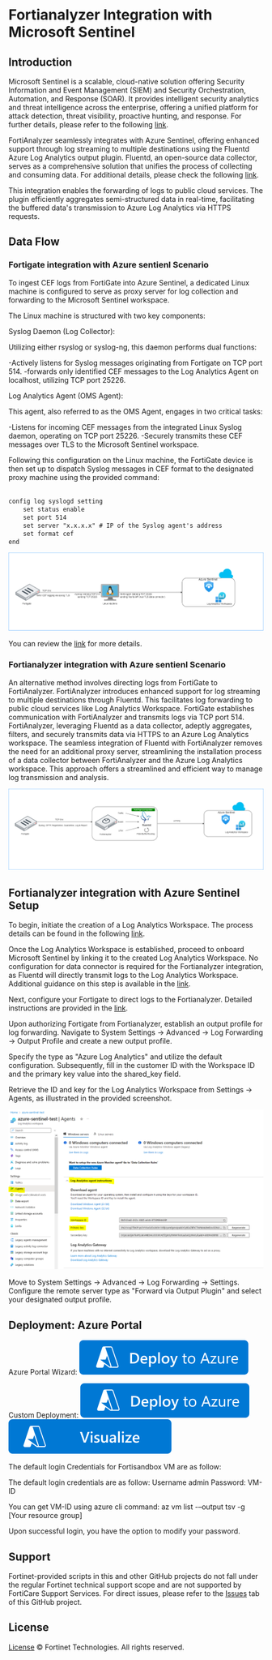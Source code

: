 # Fortianalyzer Integration with Microsoft Sentinel 

## Introduction

Microsoft Sentinel is a scalable, cloud-native solution offering Security Information and Event Management (SIEM) and Security Orchestration, Automation, and Response (SOAR).
It provides intelligent security analytics and threat intelligence across the enterprise, offering a unified platform for attack detection, threat visibility, proactive hunting, and response.
For further details, please refer to the following [link](https://learn.microsoft.com/en-us/azure/sentinel/overview).

FortiAnalyzer seamlessly integrates with Azure Sentinel, offering enhanced support through log streaming to multiple destinations using the Fluentd Azure Log Analytics output plugin. 
Fluentd, an open-source data collector, serves as a comprehensive solution that unifies the process of collecting and consuming data. For additional details, please check the following [link](https://www.fluentd.org/architecture).

This integration enables the forwarding of logs to public cloud services. The plugin efficiently aggregates semi-structured data in real-time, facilitating the buffered data's transmission to Azure Log Analytics via HTTPS requests.

## Data Flow

### Fortigate integration with Azure sentienl Scenario

To ingest CEF logs from FortiGate into Azure Sentinel, a dedicated Linux machine is configured to serve as proxy server for log collection and forwarding to the Microsoft Sentinel workspace.

The Linux machine is structured with two key components:

Syslog Daemon (Log Collector):

Utilizing either rsyslog or syslog-ng, this daemon performs dual functions:

-Actively listens for Syslog messages originating from Fortigate on TCP port 514.
-forwards only identified CEF messages to the Log Analytics Agent on localhost, utilizing TCP port 25226.

Log Analytics Agent (OMS Agent):

This agent, also referred to as the OMS Agent, engages in two critical tasks:

-Listens for incoming CEF messages from the integrated Linux Syslog daemon, operating on TCP port 25226.
-Securely transmits these CEF messages over TLS to the Microsoft Sentinel workspace.

Following this configuration on the Linux machine, the FortiGate device is then set up to dispatch Syslog messages in CEF format to the designated proxy machine using the provided command:


<pre><code>
config log syslogd setting
    set status enable
    set port 514
    set server "x.x.x.x" # IP of the Syslog agent's address
    set format cef
end
</code></pre>

![FGT-Sentinel Integration-DataFlow](images/FGT-DataFlow.png)

You can review the [link](https://community.fortinet.com/t5/FortiGate/Technical-Tip-Integrate-FortiGate-with-Microsoft-Sentinel/ta-p/199709) for more details.

### Fortianalyzer integration with Azure sentienl Scenario

An alternative method involves directing logs from FortiGate to FortiAnalyzer.
FortiAnalyzer introduces enhanced support for log streaming to multiple destinations through Fluentd. This facilitates log forwarding to public cloud services like Log Analytics Workspace.
FortiGate establishes communication with FortiAnalyzer and transmits logs via TCP port 514. FortiAnalyzer, leveraging Fluentd as a data collector, adeptly aggregates, filters, and securely transmits data via HTTPS to an Azure Log Analytics workspace.
The seamless integration of Fluentd with FortiAnalyzer removes the need for an additional proxy server, streamlining the installation process of a data collector between FortiAnalyzer and the Azure Log Analytics workspace. This approach offers a streamlined and efficient way to manage log transmission and analysis.


![FAZ-Sentinel Integration-DataFlow](images/FAZ-DataFlow.png)

## Fortianalyzer integration with Azure Sentinel Setup

To begin, initiate the creation of a Log Analytics Workspace. The process details can be found in the following [link](https://learn.microsoft.com/en-us/azure/azure-monitor/logs/quick-create-workspace?tabs=azure-portal).

Once the Log Analytics Workspace is established, proceed to onboard Microsoft Sentinel by linking it to the created Log Analytics Workspace. No configuration for data connector is required for the Fortianalyzer integration, as Fluentd will directly transmit logs to the Log Analytics Workspace.
Additional guidance on this step is available in the [link](https://learn.microsoft.com/en-us/azure/sentinel/quickstart-onboard).

Next, configure your Fortigate to direct logs to the Fortianalyzer. Detailed instructions are provided in the [link](https://docs.fortinet.com/document/fortigate/7.4.2/administration-guide/712303/configuring-fortianalyzer).

Upon authorizing Fortigate from Fortianalyzer, establish an output profile for log forwarding. Navigate to System Settings -> Advanced -> Log Forwarding -> Output Profile and create a new output profile.

Specify the type as "Azure Log Analytics" and utilize the default configuration. Subsequently, fill in the customer ID with the Workspace ID and the primary key value into the shared_key field.

Retrieve the ID and key for the Log Analytics Workspace from Settings -> Agents, as illustrated in the provided screenshot.

![Log Analytics Workspace- Id and Key](images/loganalytics_workspace_agent_id_key.png)

Move to System Settings -> Advanced -> Log Forwarding -> Settings. 
Configure the remote server type as "Forward via Output Plugin" and select your designated output profile.

## Deployment: Azure Portal

Azure Portal Wizard:
[![Azure Portal Wizard](https://raw.githubusercontent.com/Azure/azure-quickstart-templates/master/1-CONTRIBUTION-GUIDE/images/deploytoazure.svg?sanitize=true)](https://portal.azure.com/#create/Microsoft.Template/uri/https%3A%2F%2Fraw.githubusercontent.com%2Fyarafe%2FTest%2Fmain%2FmainTemplate.json/createUIDefinitionUri/https%3A%2F%2Fraw.githubusercontent.com%2Fyarafe%2FTest%2Fmain%2FcreateUiDefinition.json)

Custom Deployment:
[![Deploy To Azure](https://raw.githubusercontent.com/Azure/azure-quickstart-templates/master/1-CONTRIBUTION-GUIDE/images/deploytoazure.svg?sanitize=true)](https://portal.azure.com/#create/Microsoft.Template/uri/https%3A%2F%2Fraw.githubusercontent.com%2F40net-cloud%2Ffortinet-azure-solutions%2Fmain%2FFortiSandbox%2FBasic-Deployment%2FmainTemplate.json)
[![Visualize](https://raw.githubusercontent.com/Azure/azure-quickstart-templates/master/1-CONTRIBUTION-GUIDE/images/visualizebutton.svg?sanitize=true)](http://armviz.io/#/?load=https%3A%2F%2Fraw.githubusercontent.com%2F40net-cloud%2Ffortinet-azure-solutions$2Fmain%2FFortiSandbox%2FBasic-Deployment%2FmainTemplate.json)

The default login Credentials for Fortisandbox VM are as follow:

The default login credentials are as follow:
Username admin
Password: VM-ID

You can get VM-ID using azure cli command:  az vm list -–output tsv -g [Your resource group]

Upon successful login, you have the option to modify your password.


## Support

Fortinet-provided scripts in this and other GitHub projects do not fall under the regular Fortinet technical support scope and are not supported by FortiCare Support Services.
For direct issues, please refer to the [Issues](https://github.com/40net-cloud/fortinet-azure-solutions/issues) tab of this GitHub project.

## License

[License](LICENSE) © Fortinet Technologies. All rights reserved.
